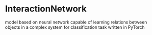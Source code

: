 # InteractionNetwork
model based on neural network capable of learning relations between objects in a complex system for classification task written in PyTorch 
